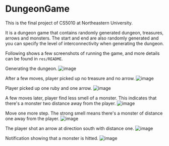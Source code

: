 # DungeonGame
This is the final project of CS5010 at Northeastern University.

It is a dungeon game that contains randomly generated dungeon, treasures, arrows and monsters. The start and end are also randomly generated and you can specify the level of interconnectivity when generating the dungeon.

Following shows a few screenshots of running the game, and more details can be found in `res/README`.

Generating the dungeon.
![image](res/1.png)

After a few moves, player picked up no treasure and no arrow.
![image](res/2.png)

Player picked up one ruby and one arrow.
![image](res/3.png)

A few moves later, player find less smell of a monster. This indicates that there's a monster two distance away from the player.
![image](res/4.png)

Move one more step. The strong smell means there's a monster of distance one away from the player.
![image](res/5.png)

The player shot an arrow at direction south with distance one.
![image](res/6.png)

Notification showing that a monster is hitted.
![image](res/7.png)
